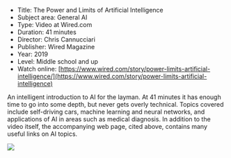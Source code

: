* Title: The Power and Limits of Artificial Intelligence
* Subject area: General AI
* Type: Video at Wired.com
* Duration: 41 minutes
* Director: Chris Cannucciari
* Publisher: Wired Magazine
* Year: 2019
* Level: Middle school and up
* Watch online: [https://www.wired.com/story/power-limits-artificial-intelligence/](https://www.wired.com/story/power-limits-artificial-intelligence)

An intelligent introduction to AI for the layman. At 41 minutes it has enough time to go into some depth, but never gets overly technical. Topics covered include self-driving cars, machine learning and neural networks, and applications of AI in areas such as medical diagnosis. In addition to the video itself, the accompanying web page, cited above, contains many useful links on AI topics.

![](https://github.com/touretzkyds/ai4k12/raw/master/images/WIRED_Guide_to_AI.jpg)